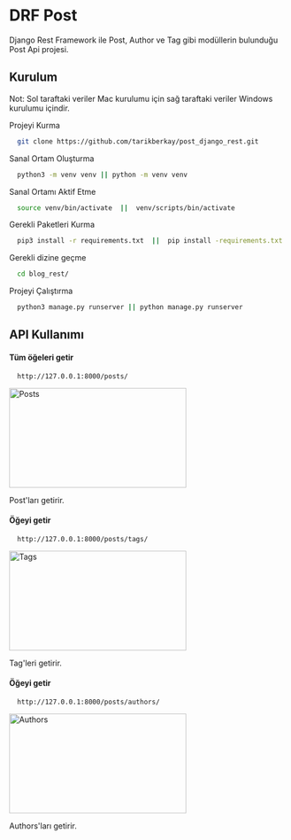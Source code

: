 
# DRF Post 

Django Rest Framework ile Post, Author ve Tag gibi modüllerin bulunduğu Post Api projesi.




## Kurulum

Not: Sol taraftaki veriler Mac kurulumu için sağ taraftaki veriler Windows kurulumu içindir.

Projeyi Kurma  

```bash
  git clone https://github.com/tarikberkay/post_django_rest.git
```

Sanal Ortam Oluşturma
```bash
  python3 -m venv venv || python -m venv venv
```

Sanal Ortamı Aktif Etme
```bash
  source venv/bin/activate  ||  venv/scripts/bin/activate
```

Gerekli Paketleri Kurma
```bash
  pip3 install -r requirements.txt  ||  pip install -requirements.txt
```

Gerekli dizine geçme
```bash
  cd blog_rest/
```

Projeyi Çalıştırma
```bash
  python3 manage.py runserver || python manage.py runserver
```

  
## API Kullanımı

#### Tüm öğeleri getir

```http
  http://127.0.0.1:8000/posts/
```

<img src="django_rest/images/Posts.png" alt="Posts" width="320" height="180">

Post'ları getirir.

#### Öğeyi getir

```http
  http://127.0.0.1:8000/posts/tags/
```

<img src="django_rest/images/Tags.png" alt="Tags" width="320" height="180">

Tag'leri getirir.

#### Öğeyi getir

```http
  http://127.0.0.1:8000/posts/authors/
```

<img src="django_rest/images/Authors.png" alt="Authors" width="320" height="180">

Authors'ları getirir.




  
